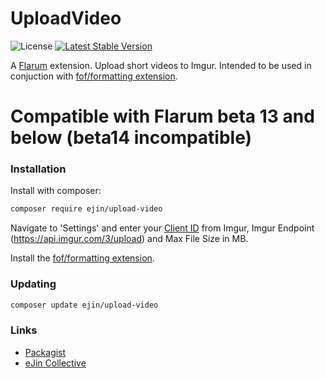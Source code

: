 # UploadVideo

![License](https://img.shields.io/badge/license-MIT-blue.svg) [![Latest Stable Version](https://img.shields.io/packagist/v/ejin/upload-video.svg)](https://packagist.org/packages/ejin/upload-video)

A [Flarum](http://flarum.org) extension. Upload short videos to Imgur. Intended to be used in conjuction with [fof/formatting extension](https://github.com/FriendsOfFlarum/formatting).

# Compatible with Flarum beta 13 and below (beta14 incompatible)
### Installation

Install with composer:

```sh
composer require ejin/upload-video
```

Navigate to 'Settings' and enter your [Client ID](https://api.imgur.com/oauth2/addclient) from Imgur, Imgur Endpoint (https://api.imgur.com/3/upload) and Max File Size in MB.

Install the [fof/formatting extension](https://github.com/FriendsOfFlarum/formatting).

### Updating

```sh
composer update ejin/upload-video
```

### Links

- [Packagist](https://packagist.org/packages/ejin/upload-video)
- [eJin Collective](https://ejincollective.com/)
